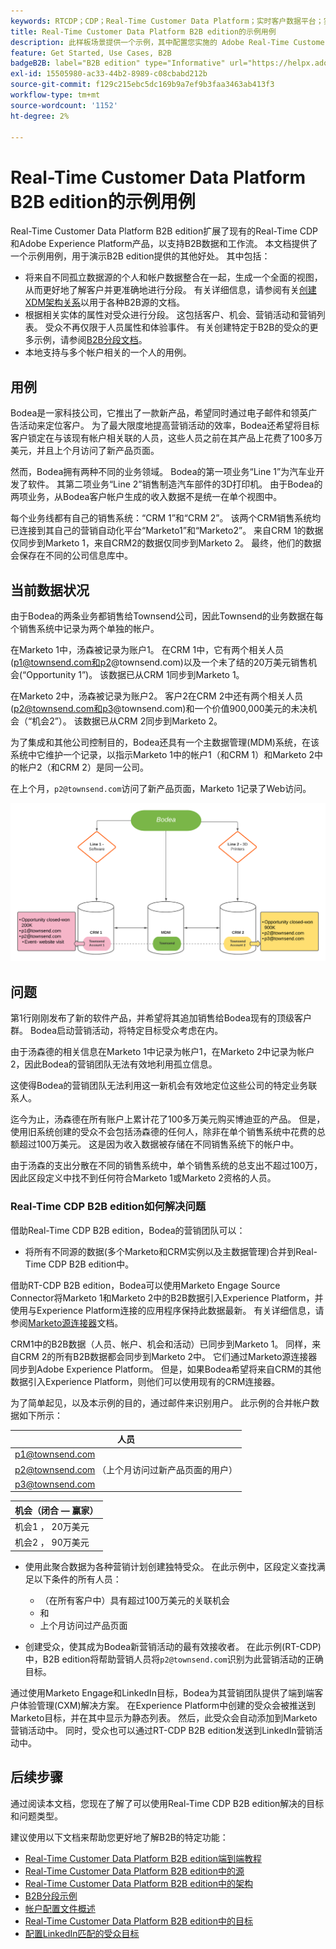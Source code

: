 ```yaml
---
keywords: RTCDP；CDP；Real-Time Customer Data Platform；实时客户数据平台；实时cdp；cdp；rtcdp
title: Real-Time Customer Data Platform B2B edition的示例用例
description: 此样板场景提供一个示例，其中配置您实施的 Adobe Real-Time Customer Data Platform B2B 版本。
feature: Get Started, Use Cases, B2B
badgeB2B: label="B2B edition" type="Informative" url="https://helpx.adobe.com/legal/product-descriptions/real-time-customer-data-platform-b2b-edition-prime-and-ultimate-packages.html newtab=true"
exl-id: 15505980-ac33-44b2-8989-c08cbabd212b
source-git-commit: f129c215ebc5dc169b9a7ef9b3faa3463ab413f3
workflow-type: tm+mt
source-wordcount: '1152'
ht-degree: 2%

---
```


# Real-Time Customer Data Platform B2B edition的示例用例

Real-Time Customer Data Platform B2B edition扩展了现有的Real-Time CDP和Adobe Experience Platform产品，以支持B2B数据和工作流。 本文档提供了一个示例用例，用于演示B2B edition提供的其他好处。 其中包括：

- 将来自不同孤立数据源的个人和帐户数据整合在一起，生成一个全面的视图，从而更好地了解客户并更准确地进行分段。 有关详细信息，请参阅有关[创建XDM架构关系](./schemas/b2b.md)以用于各种B2B源的文档。
- 根据相关实体的属性对受众进行分段。 这包括客户、机会、营销活动和营销列表。 受众不再仅限于人员属性和体验事件。 有关创建特定于B2B的受众的更多示例，请参阅[B2B分段文档](./segmentation/b2b.md)。
- 本地支持与多个帐户相关的一个人的用例。

## 用例

Bodea是一家科技公司，它推出了一款新产品，希望同时通过电子邮件和领英广告活动来定位客户。 为了最大限度地提高营销活动的效率，Bodea还希望将目标客户锁定在与该现有帐户相关联的人员，这些人员之前在其产品上花费了100多万美元，并且上个月访问了新产品页面。

然而，Bodea拥有两种不同的业务领域。 Bodea的第一项业务“Line 1”为汽车业开发了软件。 其第二项业务“Line 2”销售制造汽车部件的3D打印机。 由于Bodea的两项业务，从Bodea客户帐户生成的收入数据不是统一在单个视图中。

每个业务线都有自己的销售系统：“CRM 1”和“CRM 2”。 该两个CRM销售系统均已连接到其自己的营销自动化平台“Marketo1”和“Marketo2”。 来自CRM 1的数据仅同步到Marketo 1，来自CRM2的数据仅同步到Marketo 2。 最终，他们的数据会保存在不同的公司信息库中。

## 当前数据状况

由于Bodea的两条业务都销售给Townsend公司，因此Townsend的业务数据在每个销售系统中记录为两个单独的帐户。

在Marketo 1中，汤森被记录为账户1。 在CRM 1中，它有两个相关人员(p1@townsend.com和p2@townsend.com)以及一个未了结的20万美元销售机会(“Opportunity 1”)。 该数据已从CRM 1同步到Marketo 1。

在Marketo 2中，汤森被记录为账户2。 客户2在CRM 2中还有两个相关人员(p2@townsend.com和p3@townsend.com)和一个价值900,000美元的未决机会（“机会2”）。 该数据已从CRM 2同步到Marketo 2。

为了集成和其他公司控制目的，Bodea还具有一个主数据管理(MDM)系统，在该系统中它维护一个记录，以指示Marketo 1中的帐户1（和CRM 1）和Marketo 2中的帐户2（和CRM 2）是同一公司。

在上个月，`p2@townsend.com`访问了新产品页面，Marketo 1记录了Web访问。

![帐户信息图表](./assets/account-info.png)

## 问题

第1行刚刚发布了新的软件产品，并希望将其追加销售给Bodea现有的顶级客户群。 Bodea启动营销活动，将特定目标受众考虑在内。

由于汤森德的相关信息在Marketo 1中记录为帐户1，在Marketo 2中记录为帐户2，因此Bodea的营销团队无法有效地利用孤立信息。

这使得Bodea的营销团队无法利用这一新机会有效地定位这些公司的特定业务联系人。

迄今为止，汤森德在所有账户上累计花了100多万美元购买博迪亚的产品。 但是，使用旧系统创建的受众不会包括汤森德的任何人，除非在单个销售系统中花费的总额超过100万美元。 这是因为收入数据被存储在不同销售系统下的帐户中。

由于汤森的支出分散在不同的销售系统中，单个销售系统的总支出不超过100万，因此区段定义中找不到任何符合Marketo 1或Marketo 2资格的人员。

### Real-Time CDP B2B edition如何解决问题

借助Real-Time CDP B2B edition，Bodea的营销团队可以：

- 将所有不同源的数据(多个Marketo和CRM实例以及主数据管理)合并到Real-Time CDP B2B edition中。

借助RT-CDP B2B edition，Bodea可以使用Marketo Engage Source Connector将Marketo 1和Marketo 2中的B2B数据引入Experience Platform，并使用与Experience Platform连接的应用程序保持此数据最新。 有关详细信息，请参阅[Marketo源连接器](../sources/connectors/adobe-applications/marketo/marketo.md)文档。

CRM1中的B2B数据（人员、帐户、机会和活动）已同步到Marketo 1。 同样，来自CRM 2的所有B2B数据都会同步到Marketo 2中。 它们通过Marketo源连接器同步到Adobe Experience Platform。 但是，如果Bodea希望将来自CRM的其他数据引入Experience Platform，则他们可以使用现有的CRM连接器。

为了简单起见，以及本示例的目的，通过邮件来识别用户。 此示例的合并帐户数据如下所示：

| 人员 |
|---|
| p1@townsend.com |
| p2@townsend.com （上个月访问过新产品页面的用户） |
| p3@townsend.com |

| 机会（闭合 — 赢家） |
|---|
| 机会1 ， 20万美元 |
| 机会2 ， 90万美元 |

- 使用此聚合数据为各种营销计划创建独特受众。 在此示例中，区段定义查找满足以下条件的所有人员：

   - （在所有客户中）具有超过100万美元的关联机会
   - 和
   - 上个月访问过产品页面

- 创建受众，使其成为Bodea新营销活动的最有效接收者。 在此示例(RT-CDP)中，B2B edition将帮助营销人员将`p2@townsend.com`识别为此营销活动的正确目标。

通过使用Marketo Engage和LinkedIn目标，Bodea为其营销团队提供了端到端客户体验管理(CXM)解决方案。 在Experience Platform中创建的受众会被推送到Marketo目标，并在其中显示为静态列表。 然后，此受众会自动添加到Marketo营销活动中。 同时，受众也可以通过RT-CDP B2B edition发送到LinkedIn营销活动中。

## 后续步骤

通过阅读本文档，您现在了解了可以使用Real-Time CDP B2B edition解决的目标和问题类型。

建议使用以下文档来帮助您更好地了解B2B的特定功能：

- [Real-Time Customer Data Platform B2B edition端到端教程](./b2b-tutorial.md)
- [Real-Time Customer Data Platform B2B edition中的源](./sources/b2b.md)
- [Real-Time Customer Data Platform B2B edition中的架构](./schemas/b2b.md)
- [B2B分段示例](./segmentation/b2b.md)
- [帐户配置文件概述](./accounts/account-profile-overview.md)
- [Real-Time Customer Data Platform B2B edition中的目标](./destinations/b2b.md)
- [配置LinkedIn匹配的受众目标](../destinations/catalog/social/linkedin.md)
